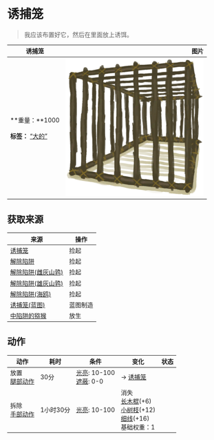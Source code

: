 # 诱捕笼  
> 我应该布置好它，然后在里面放上诱饵。  
  
  诱捕笼  |   图片   
 ----  |  ----:   
 **重量：**1000<br><br>**标签：**	[“大的”](tag_Large.md)  |  ![](Sprite/CageShut.png)   
  
## 获取来源  
来源  |  操作  
----  |  ----  
[诱捕笼](CageTrapPlaced.md)  |  捡起  
[解除陷阱](CageTrapPlacedTriggered.md)  |  捡起  
[解除陷阱(雌灰山鹑)](CageTrapPlacedTriggeredPartridgeFemale.md)  |  捡起  
[解除陷阱(雄灰山鹑)](CageTrapPlacedTriggeredPartridgeMale.md)  |  捡起  
[解除陷阱(海鸥)](CageTrapPlacedTriggeredSeagull.md)  |  捡起  
[诱捕笼(蓝图)](Bp_CageTrap.md)  |  蓝图制造  
[中陷阱的猕猴](CageTrapMacaque.md)  |  放生  
## 动作  
动作  |  耗时  |  条件  |  变化  |  状态  
----  |  ----  |  ----  |  ----  |  ----  
放置<br>[腿部动作](LegAction.md)  |  30分  |  [光亮](Light.md): 10-100<br>[遮蔽](Sheltered.md): 0-0  |  → [诱捕笼](CageTrapPlaced.md)  |    
拆除<br>[手部动作](HandAction.md)  |  1小时30分  |  [光亮](Light.md): 10-100  |  消失<br>[长木棍](StickLong.md)(+6)<br>[小树枝](Sticks.md)(+12)<br>[细线](CordFiber.md)(+16)<br>基础权重：1<br>  |    
